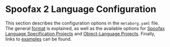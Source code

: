 # Spoofax 2 Language Configuration

This section describes the configuration options in the `metaborg.yaml` file.
The general [format](format) is explained, as well as the available options for
[Spoofax Language Specification Projects](language) and [Object-Language Projects](project).
Finally, links to [examples](examples) can be found.
